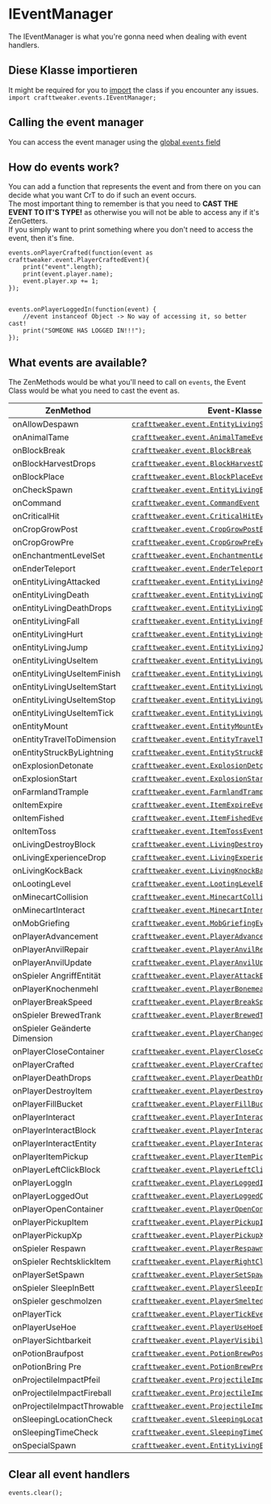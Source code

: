 # IEventManager

The IEventManager is what you're gonna need when dealing with event handlers.

## Diese Klasse importieren

It might be required for you to [import](/AdvancedFunctions/Import/) the class if you encounter any issues.  
`import crafttweaker.events.IEventManager;`

## Calling the event manager

You can access the event manager using the [global `events` field](/Vanilla/Global_Functions/)

## How do events work?

You can add a function that represents the event and from there on you can decide what you want CrT to do if such an event occurs.  
The most important thing to remember is that you need to **CAST THE EVENT TO IT'S TYPE!** as otherwise you will not be able to access any if it's ZenGetters.  
If you simply want to print something where you don't need to access the event, then it's fine.

```zenscript
events.onPlayerCrafted(function(event as crafttweaker.event.PlayerCraftedEvent){
    print("event".length);
    print(event.player.name);
    event.player.xp += 1;
});


events.onPlayerLoggedIn(function(event) {
    //event instanceof Object -> No way of accessing it, so better cast!
    print("SOMEONE HAS LOGGED IN!!!");
});
```

## What events are available?

The ZenMethods would be what you'll need to call on `events`, the Event Class would be what you need to cast the event as.

| ZenMethod                     | Event-Klasse                                                                                             |
| ----------------------------- | -------------------------------------------------------------------------------------------------------- |
| onAllowDespawn                | [`crafttweaker.event.EntityLivingSpawnEvent`](/Vanilla/Events/Events/EntityLivingSpawn/)                 |
| onAnimalTame                  | [`crafttweaker.event.AnimalTameEvent`](/Vanilla/Events/Events/AnimalTame/)                               |
| onBlockBreak                  | [`crafttweaker.event.BlockBreak`](/Vanilla/Events/Events/BlockBreak/)                                    |
| onBlockHarvestDrops           | [`crafttweaker.event.BlockHarvestDrops`](/Vanilla/Events/Events/BlockHarvestDrops/)                      |
| onBlockPlace                  | [`crafttweaker.event.BlockPlaceEvent`](/Vanilla/Events/Events/BlockPlace/)                               |
| onCheckSpawn                  | [`crafttweaker.event.EntityLivingExtendedSpawnEvent`](/Vanilla/Events/Events/EntityLivingSpawn/)         |
| onCommand                     | [`crafttweaker.event.CommandEvent`](/Vanilla/Events/Events/CommandEvent/)                                |
| onCriticalHit                 | [`crafttweaker.event.CriticalHitEvent`](/Vanilla/Events/Events/CriticalHit/)                             |
| onCropGrowPost                | [`crafttweaker.event.CropGrowPostEvent`](/Vanilla/Events/Events/CropGrowPost/)                           |
| onCropGrowPre                 | [`crafttweaker.event.CropGrowPreEvent`](/Vanilla/Events/Events/CropGrowPre/)                             |
| onEnchantmentLevelSet         | [`crafttweaker.event.EnchantmentLevelSetEvent`](/Vanilla/Events/Events/EnchantmentLevelSet/)             |
| onEnderTeleport               | [`crafttweaker.event.EnderTeleportEvent`](/Vanilla/Events/Events/EnderTeleport/)                         |
| onEntityLivingAttacked        | [`crafttweaker.event.EntityLivingAttackedEvent`](/Vanilla/Events/Events/EntityLivingAttacked/)           |
| onEntityLivingDeath           | [`crafttweaker.event.EntityLivingDeathEvent`](/Vanilla/Events/Events/EntityLivingDeath/)                 |
| onEntityLivingDeathDrops      | [`crafttweaker.event.EntityLivingDeathDropsEvent`](/Vanilla/Events/Events/EntityLivingDeathDrops/)       |
| onEntityLivingFall            | [`crafttweaker.event.EntityLivingFallEvent`](/Vanilla/Events/Events/EntityLivingFall/)                   |
| onEntityLivingHurt            | [`crafttweaker.event.EntityLivingHurtEvent`](/Vanilla/Events/Events/EntityLivingHurt/)                   |
| onEntityLivingJump            | [`crafttweaker.event.EntityLivingJumpEvent`](/Vanilla/Events/Events/EntityLivingJump/)                   |
| onEntityLivingUseItem         | [`crafttweaker.event.EntityLivingUseItemEvent.All`](/Vanilla/Events/Events/LivingEntityUseItem/)         |
| onEntityLivingUseItemFinish   | [`crafttweaker.event.EntityLivingUseItemEvent.Finish`](/Vanilla/Events/Events/LivingEntityUseItem/)      |
| onEntityLivingUseItemStart    | [`crafttweaker.event.EntityLivingUseItemEvent.Start`](/Vanilla/Events/Events/LivingEntityUseItem/)       |
| onEntityLivingUseItemStop     | [`crafttweaker.event.EntityLivingUseItemEvent.Stop`](/Vanilla/Events/Events/LivingEntityUseItem/)        |
| onEntityLivingUseItemTick     | [`crafttweaker.event.EntityLivingUseItemEvent.Tick`](/Vanilla/Events/Events/LivingEntityUseItem/)        |
| onEntityMount                 | [`crafttweaker.event.EntityMountEvent`](/Vanilla/Events/Events/EntityMount/)                             |
| onEntityTravelToDimension     | [`crafttweaker.event.EntityTravelToDimensionEvent`](/Vanilla/Events/Events/EntityTravelToDimension/)     |
| onEntityStruckByLightning     | [`crafttweaker.event.EntityStruckByLightningEvent`](/Vanilla/Events/Events/EntityStruckByLightning/)     |
| onExplosionDetonate           | [`crafttweaker.event.ExplosionDetonateEvent`](/Vanilla/Events/Events/ExplosionDetonate/)                 |
| onExplosionStart              | [`crafttweaker.event.ExplosionStartEvent`](/Vanilla/Events/Events/ExplosionStart/)                       |
| onFarmlandTrample             | [`crafttweaker.event.FarmlandTrampleEvent`](/Vanilla/Events/Events/FarmlandTrample/)                     |
| onItemExpire                  | [`crafttweaker.event.ItemExpireEvent`](/Vanilla/Events/Events/ItemExpire/)                               |
| onItemFished                  | [`crafttweaker.event.ItemFishedEvent`](/Vanilla/Events/Events/ItemFished/)                               |
| onItemToss                    | [`crafttweaker.event.ItemTossEvent`](/Vanilla/Events/Events/ItemToss/)                                   |
| onLivingDestroyBlock          | [`crafttweaker.event.LivingDestroyBlockEvent`](/Vanilla/Events/Events/LivingDestroyBlock/)               |
| onLivingExperienceDrop        | [`crafttweaker.event.LivingExperienceDropEvent`](/Vanilla/Events/Events/LivingExperienceDrop/)           |
| onLivingKockBack              | [`crafttweaker.event.LivingKnockBackEvent`](/Vanilla/Events/Events/LivingKnockBack/)                     |
| onLootingLevel                | [`crafttweaker.event.LootingLevelEvent`](/Vanilla/Events/Events/LootingLevel/)                           |
| onMinecartCollision           | [`crafttweaker.event.MinecartCollisionEvent`](/Vanilla/Events/Events/MinecartCollision/)                 |
| onMinecartInteract            | [`crafttweaker.event.MinecartInteractEvent`](/Vanilla/Events/Events/MinecartInteract/)                   |
| onMobGriefing                 | [`crafttweaker.event.MobGriefingEvent`](/Vanilla/Events/Events/MobGriefing/)                             |
| onPlayerAdvancement           | [`crafttweaker.event.PlayerAdvancement`](/Vanilla/Events/Events/PlayerAdvancement/)                      |
| onPlayerAnvilRepair           | [`crafttweaker.event.PlayerAnvilRepairEvent`](/Vanilla/Events/Events/PlayerAnvilRepair/)                 |
| onPlayerAnvilUpdate           | [`crafttweaker.event.PlayerAnvilUpdateEvent`](/Vanilla/Events/Events/PlayerAnvilUpdate/)                 |
| onSpieler AngriffEntität      | [`crafttweaker.event.PlayerAttackEntityEvent`](/Vanilla/Events/Events/PlayerAttackEntity/)               |
| onPlayerKnochenmehl           | [`crafttweaker.event.PlayerBonemealEvent`](/Vanilla/Events/Events/PlayerBonemeal/)                       |
| onPlayerBreakSpeed            | [`crafttweaker.event.PlayerBreakSpeed`](/Vanilla/Events/Events/PlayerBreakSpeed/)                        |
| onSpieler BrewedTrank         | [`crafttweaker.event.PlayerBrewedTrank`](/Vanilla/Events/Events/PlayerBrewedPotion/)                     |
| onSpieler Geänderte Dimension | [`crafttweaker.event.PlayerChangedDimensionEvent`](/Vanilla/Events/Events/PlayerChangedDimension/)       |
| onPlayerCloseContainer        | [`crafttweaker.event.PlayerCloseContainerEvent`](/Vanilla/Events/Events/PlayerCloseContainer/)           |
| onPlayerCrafted               | [`crafttweaker.event.PlayerCraftedEvent`](/Vanilla/Events/Events/PlayerCrafted/)                         |
| onPlayerDeathDrops            | [`crafttweaker.event.PlayerDeathDropsEvent`](/Vanilla/Events/Events/PlayerDeathDrops/)                   |
| onPlayerDestroyItem           | [`crafttweaker.event.PlayerDestroyItem`](/Vanilla/Events/Events/PlayerDestroyItem/)                      |
| onPlayerFillBucket            | [`crafttweaker.event.PlayerFillBucketEvent`](/Vanilla/Events/Events/PlayerFillBucket/)                   |
| onPlayerInteract              | [`crafttweaker.event.PlayerInteractEvent`](/Vanilla/Events/Events/PlayerInteract/)                       |
| onPlayerInteractBlock         | [`crafttweaker.event.PlayerInteractBlockEvent`](/Vanilla/Events/Events/PlayerInteractBlock/)             |
| onPlayerInteractEntity        | [`crafttweaker.event.PlayerInteractEntityEvent`](/Vanilla/Events/Events/PlayerInteractEntity/)           |
| onPlayerItemPickup            | [`crafttweaker.event.PlayerItemPickupEvent`](/Vanilla/Events/Events/PlayerItemPickup/)                   |
| onPlayerLeftClickBlock        | [`crafttweaker.event.PlayerLeftClickBlockEvent`](/Vanilla/Events/Events/PlayerLeftClickBlock/)           |
| onPlayerLoggIn                | [`crafttweaker.event.PlayerLoggedInEvent`](/Vanilla/Events/Events/PlayerLoggedIn/)                       |
| onPlayerLoggedOut             | [`crafttweaker.event.PlayerLoggedOutEvent`](/Vanilla/Events/Events/PlayerLoggedOut/)                     |
| onPlayerOpenContainer         | [`crafttweaker.event.PlayerOpenContainerEvent`](/Vanilla/Events/Events/PlayerOpenContainer/)             |
| onPlayerPickupItem            | [`crafttweaker.event.PlayerPickupItemEvent`](/Vanilla/Events/Events/PlayerPickupItem/)                   |
| onPlayerPickupXp              | [`crafttweaker.event.PlayerPickupXpEvent`](/Vanilla/Events/Events/PlayerPickupXp/)                       |
| onSpieler Respawn             | [`crafttweaker.event.PlayerRespawnEvent`](/Vanilla/Events/Events/PlayerRespawn/)                         |
| onSpieler RechtsklickItem     | [`crafttweaker.event.PlayerRightClickItemEvent`](/Vanilla/Events/Events/PlayerRightClickItem/)           |
| onPlayerSetSpawn              | [`crafttweaker.event.PlayerSetSpawn`](/Vanilla/Events/Events/PlayerSetSpawn/)                            |
| onSpieler SleepInBett         | [`crafttweaker.event.PlayerSleepInBedEvent`](/Vanilla/Events/Events/PlayerSleepInBed/)                   |
| onSpieler geschmolzen         | [`crafttweaker.event.PlayerSmeltedEvent`](/Vanilla/Events/Events/PlayerSmelted/)                         |
| onPlayerTick                  | [`crafttweaker.event.PlayerTickEvent`](/Vanilla/Events/Events/PlayerTick/)                               |
| onPlayerUseHoe                | [`crafttweaker.event.PlayerUseHoeEvent`](/Vanilla/Events/Events/PlayerUseHoe/)                           |
| onPlayerSichtbarkeit          | [`crafttweaker.event.PlayerVisibilityEvent`](/Vanilla/Events/Events/PlayerVisibility/)                   |
| onPotionBraufpost             | [`crafttweaker.event.PotionBrewPostEvent`](/Vanilla/Events/Events/PotionBrewPost/)                       |
| onPotionBring Pre             | [`crafttweaker.event.PotionBrewPreEvent`](/Vanilla/Events/Events/PotionBrewPre/)                         |
| onProjectileImpactPfeil       | [`crafttweaker.event.ProjectileImpactArrowEvent`](/Vanilla/Events/Events/ProjectileImpactArrow/)         |
| onProjectileImpactFireball    | [`crafttweaker.event.ProjectileImpactFireballEvent`](/Vanilla/Events/Events/ProjectileImpactFireball/)   |
| onProjectileImpactThrowable   | [`crafttweaker.event.ProjectileImpactThrowableEvent`](/Vanilla/Events/Events/ProjectileImpactThrowable/) |
| onSleepingLocationCheck       | [`crafttweaker.event.SleepingLocationCheckEvent`](/Vanilla/Events/Events/SleepingLocationCheck/)         |
| onSleepingTimeCheck           | [`crafttweaker.event.SleepingTimeCheckEvent`](/Vanilla/Events/Events/SleepingTimeCheck/)                 |
| onSpecialSpawn                | [`crafttweaker.event.EntityLivingExtendedSpawnEvent`](/Vanilla/Events/Events/EntityLivingSpawn/)         |

## Clear all event handlers

```zenscript
events.clear();
```